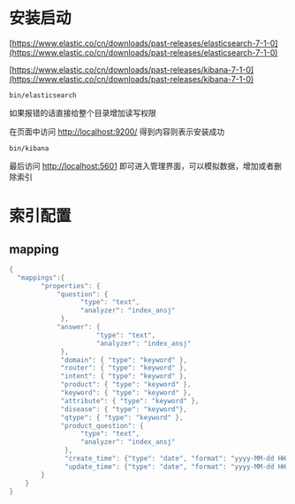 # 安装启动

[https://www.elastic.co/cn/downloads/past-releases/elasticsearch-7-1-0](https://www.elastic.co/cn/downloads/past-releases/elasticsearch-7-1-0)

[https://www.elastic.co/cn/downloads/past-releases/kibana-7-1-0](https://www.elastic.co/cn/downloads/past-releases/kibana-7-1-0)

```text
bin/elasticsearch
```

如果报错的话直接给整个目录增加读写权限

在页面中访问 [http://localhost:9200/](http://localhost:9200/) 得到内容则表示安装成功

```text
bin/kibana
```

最后访问 [http://localhost:5601](http://localhost:5601/) 即可进入管理界面，可以模拟数据，增加或者删除索引

# 索引配置

## mapping

```PowerShell
{
  "mappings":{
        "properties": {
            "question": {
                  "type": "text",
                  "analyzer": "index_ansj"
             },
            "answer": {
                      "type": "text",
                      "analyzer": "index_ansj"
             },
             "domain": { "type": "keyword" },
             "router": { "type": "keyword" },
             "intent": { "type": "keyword" },
             "product": { "type": "keyword" },
             "keyword": { "type": "keyword" },
             "attribute": { "type": "keyword" },
             "disease": { "type": "keyword"},
             "qtype": { "type": "keyword" },
             "product_question": {
                  "type": "text",
                  "analyzer": "index_ansj"
              },
              "create_time": {"type": "date", "format": "yyyy-MM-dd HH:mm:ss"},
              "update_time": {"type": "date", "format": "yyyy-MM-dd HH:mm:ss"}
        }
    }
}
```